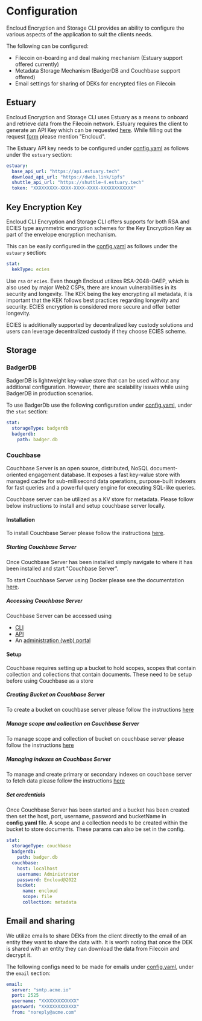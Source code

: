 # Configuration

Encloud Encryption and Storage CLI provides an ability to configure the various aspects of the application to suit the clients needs.

The following can be configured:

* Filecoin on-boarding and deal making mechanism (Estuary support offered currently)
* Metadata Storage Mechanism (BadgerDB and Couchbase support offered) 
* Email settings for sharing of DEKs for encrypted files on Filecoin

## Estuary 

Encloud Encryption and Storage CLI uses Estuary as a means to onboard and retrieve data from the Filecoin network. Estuary requires the client
to generate an API Key which can be requested [here](https://docs.estuary.tech/tutorial-get-an-api-key). While filling out the request [form](https://docs.estuary.tech/get-invite-key)
please mention "Encloud".

The Estuary API key needs to be configured under [config.yaml](../config.yaml) as follows under the `estuary` section:

```yaml
estuary:
  base_api_url: "https://api.estuary.tech"
  download_api_url: "https://dweb.link/ipfs"
  shuttle_api_url: "https://shuttle-4.estuary.tech"
  token: "XXXXXXXXX-XXXX-XXXX-XXXX-XXXXXXXXXXXX"
```

## Key Encryption Key

Encloud CLI Encryption and Storage CLI offers supports for both RSA and ECIES type asymmetric encryption schemes for the 
Key Encryption Key as part of the envelope encryption mechanism. 

This can be easily configured in the [config.yaml](../config.yaml) as follows under the `estuary` section:

```yaml
stat:
  kekType: ecies
```

Use `rsa` or `ecies`. Even though Encloud utilizes RSA-2048-OAEP, which is also used by major Web2 CSPs, there are known
vulnerabilities in its security and longevity. The KEK being the key encrypting all metadata, it is important that the KEK
follows best practices regarding longevity and security. ECIES encryption is considered more secure and offer better longevity.

ECIES is additionally supported by decentralized key custody solutions and users can leverage decentralized custody if they
choose ECIES scheme.

## Storage

### BadgerDB

BadgerDB is lightweight key-value store that can be used without any additional configuration. However, there are scalability issues while using
BadgerDB in production scenarios.

To use BadgerDb use the following configuration under [config.yaml](../config.yaml), under the `stat` section:

```yaml
stat:
  storageType: badgerdb
  badgerdb:
    path: badger.db
```

### Couchbase

Couchbase Server is an open source, distributed, NoSQL document-oriented engagement database. It exposes a fast key-value 
store with managed cache for sub-millisecond data operations, purpose-built indexers for fast queries and a powerful query engine for executing SQL-like queries.

Couchbase server can be utilized as a KV store for metadata. Please follow below instructions to install and setup couchbase server locally.

#### Installation

To install Couchbase Server please follow the instructions [here](https://docs.couchbase.com/server/current/install/install-intro.html).

##### Starting Couchbase Server

Once Couchbase Server has been installed simply navigate to where it has been installed and start "Couchbase Server".

To start Couchbase Server using Docker please see the documentation [here](https://docs.couchbase.com/server/6.0/getting-started/do-a-quick-install.html).

##### Accessing Couchbase Server

Couchbase Server can be accessed using
* [CLI](https://docs.couchbase.com/server/current/cli/cli-intro.html)
* [API](https://docs.couchbase.com/server/current/rest-api/rest-intro.html)
* An [administration (web) portal](https://docs.couchbase.com/server/current/getting-started/look-at-the-results.html)

#### Setup
Couchbase requires setting up a bucket to hold scopes, scopes that contain collection and collections that contain documents.
These need to be setup before using Couchbase as a store

##### Creating Bucket on Couchbase Server

To create a bucket on couchbase server please follow the instructions [here](https://docs.couchbase.com/server/current/manage/manage-buckets/create-bucket.html)

##### Manage scope and collection on Couchbase Server

To manage scope and collection of bucket on couchbase server please follow the instructions [here](https://docs.couchbase.com/server/current/manage/manage-scopes-and-collections/manage-scopes-and-collections.html)

##### Managing indexes on Couchbase Server
To manage and create primary or secondary indexes on couchbase server to fetch data please follow the instructions [here](https://docs.couchbase.com/server/current/manage/manage-indexes/manage-indexes.html)

##### Set credentials

Once Couchbase Server has been started and a bucket has been created then set the host, port, username, password and bucketName in **config.yaml** file.
A scope and a collection needs to be created within the bucket to store documents. These params can also be set in the config.

```yaml
stat:
  storageType: couchbase
  badgerdb:
    path: badger.db
  couchbase:
    host: localhost
    username: Administrator
    password: Encloud@2022
    bucket:
      name: encloud
      scope: file
      collection: metadata
```

## Email and sharing

We utilize emails to share DEKs from the client directly to the email of an entity they want to share the data with. It is
worth noting that once the DEK is shared with an entity they can download the data from Filecoin and decrypt it.

The following configs need to be made for emails under [config.yaml](../config.yaml), under the `email` section:

```yaml
email:
  server: "smtp.acme.io"
  port: 2525
  username: "XXXXXXXXXXXXX"
  password: "XXXXXXXXXXXXX"
  from: "noreply@acme.com"
```

